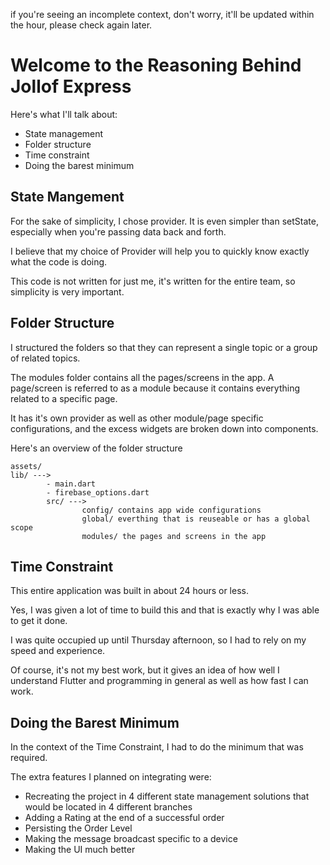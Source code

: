 if you're seeing an incomplete context, don't worry, it'll be updated within the hour, please check again later.

# Welcome to the Reasoning Behind Jollof Express

Here's what I'll talk about:

- State management
- Folder structure
- Time constraint
- Doing the barest minimum

## State Mangement

For the sake of simplicity, I chose provider. It is even simpler than setState, especially when you're passing data back and forth.

I believe that my choice of Provider will help you to quickly know exactly what the code is doing.

This code is not written for just me, it's written for the entire team, so simplicity is very important.

## Folder Structure

I structured the folders so that they can represent a single topic or a group of related topics.

The modules folder contains all the pages/screens in the app. A page/screen is referred to as a module because it contains everything related to a specific page.

It has it's own provider as well as other module/page specific configurations, and the excess widgets are broken down into components.

Here's an overview of the folder structure

```
assets/
lib/ --->
        - main.dart
        - firebase_options.dart
        src/ --->
                config/ contains app wide configurations
                global/ everthing that is reuseable or has a global scope
                modules/ the pages and screens in the app

```


## Time Constraint

This entire application was built in about 24 hours or less. 

Yes, I was given a lot of time to build this and that is exactly why I was able to get it done.

I was quite occupied up until Thursday afternoon, so I had to rely on my speed and experience.

Of course, it's not my best work, but it gives an idea of how well I understand Flutter and programming in general as well as how fast I can work.

## Doing the Barest Minimum

In the context of the Time Constraint, I had to do the minimum that was required.

The extra features I planned on integrating were:

- Recreating the project in 4 different state management solutions that would be located in 4 different branches
- Adding a Rating at the end of a successful order
- Persisting the Order Level 
- Making the message broadcast specific to a device
- Making the UI much better